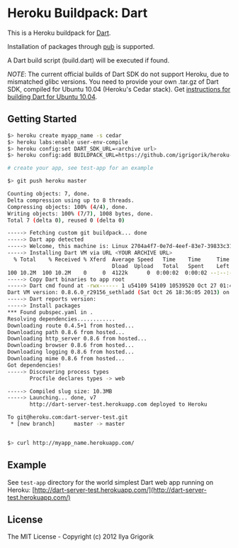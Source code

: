 # Heroku Buildpack: Dart

This is a Heroku buildpack for [Dart](http://www.dartlang.org/).

Installation of packages through [pub](http://pub.dartlang.org/) is supported.

A Dart build script (build.dart) will be executed if found.

*NOTE*: The current official builds of Dart SDK do not support Heroku, due to
mismatched glibc versions. You need to provide your own .tar.gz of Dart SDK,
compiled for Ubuntu 10.04 (Heroku's Cedar stack). Get [instructions for
building Dart for Ubuntu 10.04][instructions].

## Getting Started

```bash
$> heroku create myapp_name -s cedar
$> heroku labs:enable user-env-compile
$> heroku config:set DART_SDK_URL=<archive url>
$> heroku config:add BUILDPACK_URL=https://github.com/igrigorik/heroku-buildpack-dart.git

# create your app, see test-app for an example

$> git push heroku master

Counting objects: 7, done.
Delta compression using up to 8 threads.
Compressing objects: 100% (4/4), done.
Writing objects: 100% (7/7), 1008 bytes, done.
Total 7 (delta 0), reused 0 (delta 0)

-----> Fetching custom git buildpack... done
-----> Dart app detected
-----> Welcome, this machine is: Linux 2704a4f7-0e7d-4eef-83e7-39833c31aa74 3.8.11-ec2 #1 SMP Fri May 3 09:11:15 UTC 2013 x86_64 GNU/Linux
-----> Installing Dart VM via URL <YOUR ARCHIVE URL>
  % Total    % Received % Xferd  Average Speed   Time    Time     Time  Current
                                 Dload  Upload   Total   Spent    Left  Speed
100 10.2M  100 10.2M    0     0  4122k      0  0:00:02  0:00:02 --:--:-- 4150k
-----> Copy Dart binaries to app root
-----> Dart cmd found at -rwx------ 1 u54109 54109 10539520 Oct 27 01:49 /app/dart-sdk/bin/dart
Dart VM version: 0.8.6.0_r29156_sethladd (Sat Oct 26 18:36:05 2013) on "linux_x64"
-----> Dart reports version: 
-----> Install packages
*** Found pubspec.yaml in .
Resolving dependencies............
Downloading route 0.4.5+1 from hosted...
Downloading path 0.8.6 from hosted...
Downloading http_server 0.8.6 from hosted...
Downloading browser 0.8.6 from hosted...
Downloading logging 0.8.6 from hosted...
Downloading mime 0.8.6 from hosted...
Got dependencies!
-----> Discovering process types
       Procfile declares types -> web

-----> Compiled slug size: 10.3MB
-----> Launching... done, v7
       http://dart-server-test.herokuapp.com deployed to Heroku

To git@heroku.com:dart-server-test.git
 * [new branch]      master -> master


$> curl http://myapp_name.herokuapp.com/
```

## Example 

See `test-app` directory for the world simplest Dart web app running on Heroku: [http://dart-server-test.herokuapp.com/](http://dart-server-test.herokuapp.com/)

## License

The MIT License - Copyright (c) 2012 Ilya Grigorik


[instructions]: https://code.google.com/p/dart/wiki/BuildDartSDKOnUbuntu10_04
